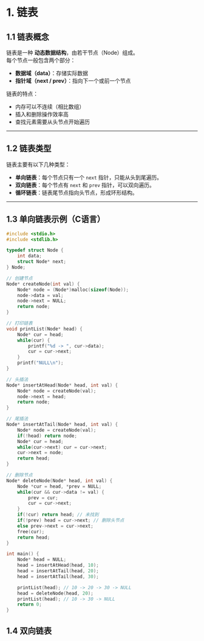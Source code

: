 # 1. 链表

## 1.1 链表概念

链表是一种 **动态数据结构**，由若干节点（Node）组成。  
每个节点一般包含两个部分：

- **数据域（data）**：存储实际数据  
- **指针域（next / prev）**：指向下一个或前一个节点  

链表的特点：

- 内存可以不连续（相比数组）  
- 插入和删除操作效率高  
- 查找元素需要从头节点开始遍历  

---

## 1.2 链表类型

链表主要有以下几种类型：

- **单向链表**：每个节点只有一个 `next` 指针，只能从头到尾遍历。  
- **双向链表**：每个节点有 `next` 和 `prev` 指针，可以双向遍历。  
- **循环链表**：链表尾节点指向头节点，形成环形结构。  

---

## 1.3 单向链表示例（C语言）

```c
#include <stdio.h>
#include <stdlib.h>

typedef struct Node {
    int data;
    struct Node* next;
} Node;

// 创建节点
Node* createNode(int val) {
    Node* node = (Node*)malloc(sizeof(Node));
    node->data = val;
    node->next = NULL;
    return node;
}

// 打印链表
void printList(Node* head) {
    Node* cur = head;
    while(cur) {
        printf("%d -> ", cur->data);
        cur = cur->next;
    }
    printf("NULL\n");
}

// 头插法
Node* insertAtHead(Node* head, int val) {
    Node* node = createNode(val);
    node->next = head;
    return node;
}

// 尾插法
Node* insertAtTail(Node* head, int val) {
    Node* node = createNode(val);
    if(!head) return node;
    Node* cur = head;
    while(cur->next) cur = cur->next;
    cur->next = node;
    return head;
}

// 删除节点
Node* deleteNode(Node* head, int val) {
    Node *cur = head, *prev = NULL;
    while(cur && cur->data != val) {
        prev = cur;
        cur = cur->next;
    }
    if(!cur) return head; // 未找到
    if(!prev) head = cur->next; // 删除头节点
    else prev->next = cur->next;
    free(cur);
    return head;
}

int main() {
    Node* head = NULL;
    head = insertAtHead(head, 10);
    head = insertAtTail(head, 20);
    head = insertAtTail(head, 30);

    printList(head); // 10 -> 20 -> 30 -> NULL
    head = deleteNode(head, 20);
    printList(head); // 10 -> 30 -> NULL
    return 0;
}
```

## 1.4 双向链表

